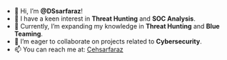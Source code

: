 - 👋 Hi, I’m **@DSsarfaraz**!
- 👀 I have a keen interest in **Threat Hunting** and **SOC Analysis**.
- 🌱 Currently, I’m expanding my knowledge in **Threat Hunting** and **Blue Teaming**.
- 💞️ I’m eager to collaborate on projects related to **Cybersecurity**.
- 📫 You can reach me at: [Cehsarfaraz](mailto:your-cehsarfaraz@gmail.com)

<!---
--->
